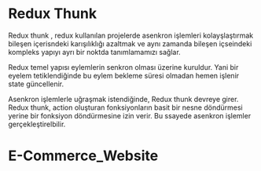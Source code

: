 # Redux Thunk

Redux thunk , redux kullanılan projelerde asenkron işlemleri kolayşlaştırmak bileşen içerisndeki karışılıklığı azaltmak ve aynı zamanda bileşen içseindeki kompleks yapıyı ayrı bir noktda tanımlamamızı sağlar.

Redux temel yapısı eylemlerin senkron olması üzerine kuruldur. Yani bir eyelem tetiklendiğinde bu eylem bekleme süresi olmadan hemen işlenir state güncellenir.

Asenkron işlemlerle uğraşmak istendiğinde, Redux thunk devreye girer.
Redux thunk, action oluşturan fonksiyonların basit bir nesne döndürmesi yerine bir fonksiyon döndürmesine izin verir. Bu ssayede asenkron işlemler gerçekleştirelbilir.
# E-Commerce_Website
